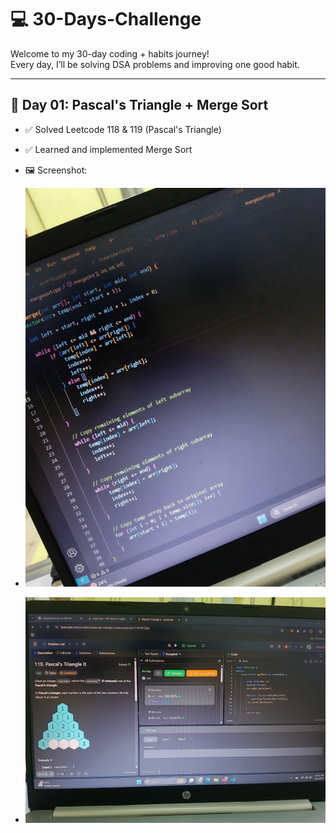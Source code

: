# 💻 30-Days-Challenge

Welcome to my 30-day coding + habits journey!  
Every day, I’ll be solving DSA problems and improving one good habit.

---

## 📅 Day 01: Pascal's Triangle + Merge Sort

- ✅ Solved Leetcode 118 & 119 (Pascal's Triangle)
- ✅ Learned and implemented Merge Sort
- 🖼️ Screenshot:

- ![Merge Sort](https://github.com/AkankshaLavale/30-Days-Challenge/blob/main/mergesortcode.jpg?raw=true)
- ![leetcode](https://github.com/AkankshaLavale/30-Days-Challenge/blob/main/leetcode%20119.jpg)



